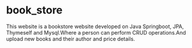 # book_store
This website is a bookstore website developed on Java Springboot, JPA, Thymeself and Mysql.Where a person can perform CRUD operations.And upload new books and their author and price details.
